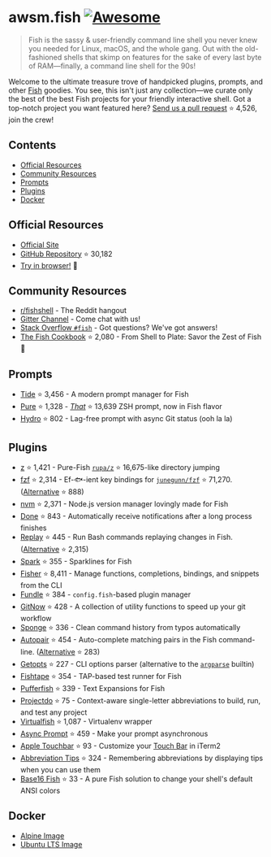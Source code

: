 # awsm.fish [![Awesome](https://awesome.re/badge.svg)](https://awesome.re)

> Fish is the sassy & user-friendly command line shell you never knew you needed for Linux, macOS, and the whole gang. Out with the old-fashioned shells that skimp on features for the sake of every last byte of RAM—finally, a command line shell for the 90s!

Welcome to the ultimate treasure trove of handpicked plugins, prompts, and other [Fish](https://fishshell.com/) goodies. You see, this isn't just any collection—we curate only the best of the best Fish projects for your friendly interactive shell. Got a top-notch project you want featured here? [Send us a pull request](https://github.com/jorgebucaran/awesome-fish/fork) ⭐ 4,526, join the crew!

## Contents

- [Official Resources](#official-resources)
- [Community Resources](#community-resources)
- [Prompts](#prompts)
- [Plugins](#plugins)
- [Docker](#docker)

## Official Resources

- [Official Site](https://fishshell.com)
- [GitHub Repository](https://github.com/fish-shell/fish-shell) ⭐ 30,182
- [Try in browser!](https://rootnroll.com/d/fish-shell/) 🍤

## Community Resources

- [r/fishshell](https://www.reddit.com/r/fishshell) - The Reddit hangout
- [Gitter Channel](https://gitter.im/fish-shell/fish-shell) - Come chat with us!
- [Stack Overflow `#fish`](https://stackoverflow.com/questions/tagged/fish) - Got questions? We've got answers!
- [The Fish Cookbook](https://github.com/jorgebucaran/cookbook.fish) ⭐ 2,080 - From Shell to Plate: Savor the Zest of Fish 🦞

## Prompts

- [Tide](https://github.com/IlanCosman/tide) ⭐ 3,456 - A modern prompt manager for Fish
- [Pure](https://github.com/pure-fish/pure/) ⭐ 1,328 - [_That_](https://github.com/sindresorhus/pure) ⭐ 13,639 ZSH prompt, now in Fish flavor
- [Hydro](https://github.com/jorgebucaran/hydro) ⭐ 802 - Lag-free prompt with async Git status (ooh la la)

## Plugins

- [z](https://github.com/jethrokuan/z) ⭐ 1,421 - Pure-Fish [`rupa/z`](https://github.com/rupa/z) ⭐ 16,675-like directory jumping
- [fzf](https://github.com/PatrickF1/fzf.fish) ⭐ 2,314 - Ef-🐟-ient key bindings for [`junegunn/fzf`](https://github.com/junegunn/fzf) ⭐ 71,270. ([Alternative](https://github.com/jethrokuan/fzf) ⭐ 888)
- [nvm](https://github.com/jorgebucaran/nvm.fish) ⭐ 2,371 - Node.js version manager lovingly made for Fish
- [Done](https://github.com/franciscolourenco/done) ⭐ 843 - Automatically receive notifications after a long process finishes
- [Replay](https://github.com/jorgebucaran/replay.fish) ⭐ 445 - Run Bash commands replaying changes in Fish. ([Alternative](https://github.com/edc/bass) ⭐ 2,315)
- [Spark](https://github.com/jorgebucaran/spark.fish) ⭐ 355 - Sparklines for Fish
- [Fisher](https://github.com/jorgebucaran/fisher) ⭐ 8,411 - Manage functions, completions, bindings, and snippets from the CLI
- [Fundle](https://github.com/danhper/fundle) ⭐ 384 - `config.fish`-based plugin manager
- [GitNow](https://github.com/joseluisq/gitnow) ⭐ 428 - A collection of utility functions to speed up your git workflow
- [Sponge](https://github.com/meaningful-ooo/sponge) ⭐ 336 - Clean command history from typos automatically
- [Autopair](https://github.com/jorgebucaran/autopair.fish) ⭐ 454 - Auto-complete matching pairs in the Fish command-line. ([Alternative](https://github.com/laughedelic/pisces) ⭐ 283)
- [Getopts](https://github.com/jorgebucaran/getopts.fish) ⭐ 227 - CLI options parser (alternative to the [`argparse`](https://fishshell.com/docs/current/cmds/argparse.html) builtin)
- [Fishtape](https://github.com/jorgebucaran/fishtape) ⭐ 354 - TAP-based test runner for Fish
- [Pufferfish](https://github.com/nickeb96/puffer-fish) ⭐ 339 - Text Expansions for Fish
- [Projectdo](https://github.com/paldepind/projectdo) ⭐ 75 - Context-aware single-letter abbreviations to build, run, and test any project
- [Virtualfish](https://github.com/adambrenecki/virtualfish) ⭐ 1,087 - Virtualenv wrapper
- [Async Prompt](https://github.com/acomagu/fish-async-prompt) ⭐ 459 - Make your prompt asynchronous
- [Apple Touchbar](https://github.com/rodrigobdz/fish-apple-touchbar) ⭐ 93 - Customize your [Touch Bar](https://developer.apple.com/design/human-interface-guidelines/macos/touch-bar/touch-bar-overview) in iTerm2
- [Abbreviation Tips](https://github.com/Gazorby/fish-abbreviation-tips) ⭐ 324 - Remembering abbreviations by displaying tips when you can use them
- [Base16 Fish](https://github.com/FabioAntunes/base16-fish-shell) ⭐ 33 - A pure Fish solution to change your shell's default ANSI colors

## Docker

- [Alpine Image](https://hub.docker.com/r/purefish/docker-fish)
- [Ubuntu LTS Image](https://hub.docker.com/r/dideler/fish-shell)
